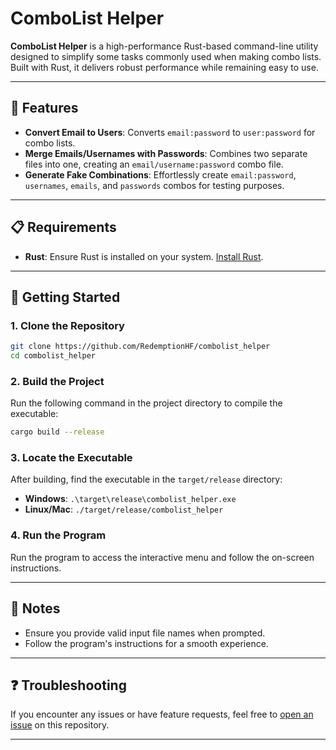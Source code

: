 
# ComboList Helper

**ComboList Helper** is a high-performance Rust-based command-line utility designed to simplify some tasks commonly used when making combo lists. Built with Rust, it delivers robust performance while remaining easy to use.

---

## 🚀 Features

- **Convert Email to Users**: Converts `email:password` to `user:password` for combo lists.
- **Merge Emails/Usernames with Passwords**: Combines two separate files into one, creating an `email/username:password` combo file.
- **Generate Fake Combinations**: Effortlessly create `email:password`, `usernames`, `emails`, and `passwords` combos for testing purposes.  

---

## 📋 Requirements

- **Rust**: Ensure Rust is installed on your system. [Install Rust](https://www.rust-lang.org/tools/install).

---

## 🔧 Getting Started

### 1. Clone the Repository
```bash
git clone https://github.com/RedemptionHF/combolist_helper
cd combolist_helper
```

### 2. Build the Project
Run the following command in the project directory to compile the executable:
```bash
cargo build --release
```

### 3. Locate the Executable
After building, find the executable in the `target/release` directory:

- **Windows**: `.\target\release\combolist_helper.exe`  
- **Linux/Mac**: `./target/release/combolist_helper`

### 4. Run the Program
Run the program to access the interactive menu and follow the on-screen instructions.

---

## 📝 Notes

- Ensure you provide valid input file names when prompted.  
- Follow the program's instructions for a smooth experience.  

---

## ❓ Troubleshooting
If you encounter any issues or have feature requests, feel free to [open an issue](https://github.com/RedemptionHF/combolist_helper/issues) on this repository.

---
